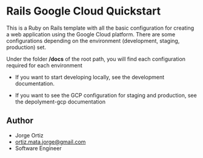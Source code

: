 # Rails Google Cloud Quickstart

This is a Ruby on Rails template with all the basic configuration for creating a web application using the Google Cloud platform.
There are some configurations depending on the environment (development, staging, production) set.

Under the folder **/docs** of the root path, you will find each configuration required for each environment

- If you want to start developing locally, see the development documentation.

- If you want to see the GCP configuration for staging and production, see the depolyment-gcp documentation

## Author

- Jorge Ortiz
- ortiz.mata.jorge@gmail.com
- Software Engineer
